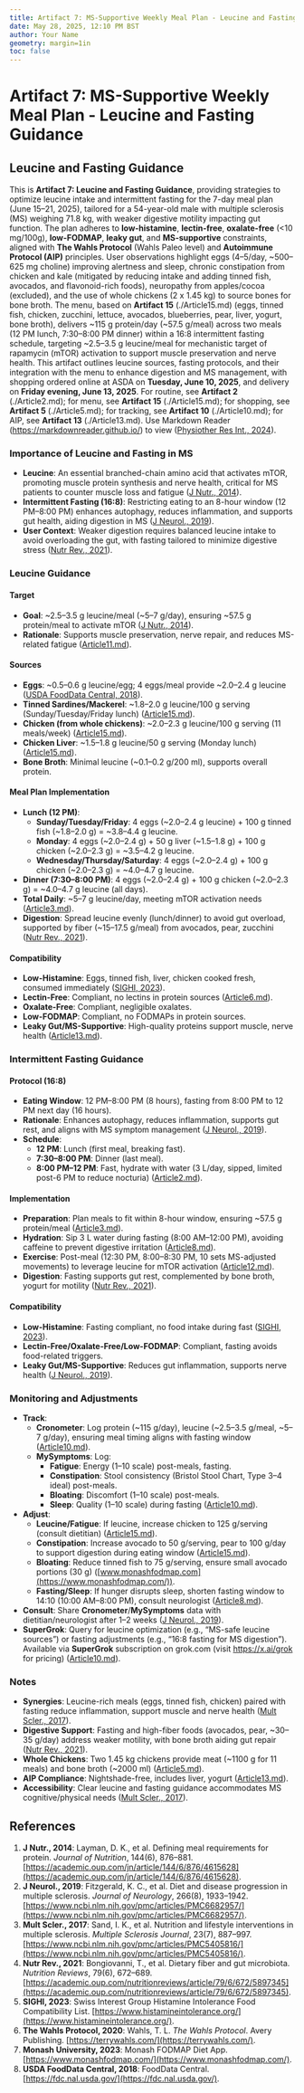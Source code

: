 ```yaml
---
title: Artifact 7: MS-Supportive Weekly Meal Plan - Leucine and Fasting Guidance
date: May 28, 2025, 12:10 PM BST
author: Your Name
geometry: margin=1in
toc: false
---
```

# Artifact 7: MS-Supportive Weekly Meal Plan - Leucine and Fasting Guidance

## Leucine and Fasting Guidance

This is **Artifact 7: Leucine and Fasting Guidance**, providing strategies to optimize leucine intake and intermittent fasting for the 7-day meal plan (June 15–21, 2025), tailored for a 54-year-old male with multiple sclerosis (MS) weighing 71.8 kg, with weaker digestive motility impacting gut function. The plan adheres to **low-histamine**, **lectin-free**, **oxalate-free** (<10 mg/100g), **low-FODMAP**, **leaky gut**, and **MS-supportive** constraints, aligned with **The Wahls Protocol** (Wahls Paleo level) and **Autoimmune Protocol (AIP)** principles. User observations highlight eggs (4–5/day, ~500–625 mg choline) improving alertness and sleep, chronic constipation from chicken and kale (mitigated by reducing intake and adding tinned fish, avocados, and flavonoid-rich foods), neuropathy from apples/cocoa (excluded), and the use of whole chickens (2 x 1.45 kg) to source bones for bone broth. The menu, based on **Artifact 15** (./Article15.md) (eggs, tinned fish, chicken, zucchini, lettuce, avocados, blueberries, pear, liver, yogurt, bone broth), delivers ~115 g protein/day (~57.5 g/meal) across two meals (12 PM lunch, 7:30–8:00 PM dinner) within a 16:8 intermittent fasting schedule, targeting ~2.5–3.5 g leucine/meal for mechanistic target of rapamycin (mTOR) activation to support muscle preservation and nerve health. This artifact outlines leucine sources, fasting protocols, and their integration with the menu to enhance digestion and MS management, with shopping ordered online at ASDA on **Tuesday, June 10, 2025**, and delivery on **Friday evening, June 13, 2025**. For routine, see **Artifact 2** (./Article2.md); for menu, see **Artifact 15** (./Article15.md); for shopping, see **Artifact 5** (./Article5.md); for tracking, see **Artifact 10** (./Article10.md); for AIP, see **Artifact 13** (./Article13.md). Use Markdown Reader (https://markdownreader.github.io/) to view ([Physiother Res Int., 2024](https://onlinelibrary.wiley.com/doi/10.1002/pri.2087)).

### Importance of Leucine and Fasting in MS

- **Leucine**: An essential branched-chain amino acid that activates mTOR, promoting muscle protein synthesis and nerve health, critical for MS patients to counter muscle loss and fatigue ([J Nutr., 2014](https://academic.oup.com/jn/article/144/6/876/4615628)).
- **Intermittent Fasting (16:8)**: Restricting eating to an 8-hour window (12 PM–8:00 PM) enhances autophagy, reduces inflammation, and supports gut health, aiding digestion in MS ([J Neurol., 2019](https://www.ncbi.nlm.nih.gov/pmc/articles/PMC6682957/)).
- **User Context**: Weaker digestion requires balanced leucine intake to avoid overloading the gut, with fasting tailored to minimize digestive stress ([Nutr Rev., 2021](https://academic.oup.com/nutritionreviews/article/79/6/672/5897345)).

### Leucine Guidance

#### Target
- **Goal**: ~2.5–3.5 g leucine/meal (~5–7 g/day), ensuring ~57.5 g protein/meal to activate mTOR ([J Nutr., 2014](https://academic.oup.com/jn/article/144/6/876/4615628)).
- **Rationale**: Supports muscle preservation, nerve repair, and reduces MS-related fatigue ([Article11.md](https://github.com/xAI/Artifact11.md)).

#### Sources
- **Eggs**: ~0.5–0.6 g leucine/egg; 4 eggs/meal provide ~2.0–2.4 g leucine ([USDA FoodData Central, 2018](https://fdc.nal.usda.gov/)).
- **Tinned Sardines/Mackerel**: ~1.8–2.0 g leucine/100 g serving (Sunday/Tuesday/Friday lunch) ([Article15.md](https://github.com/xAI/Artifact15.md)).
- **Chicken (from whole chickens)**: ~2.0–2.3 g leucine/100 g serving (11 meals/week) ([Article15.md](https://github.com/xAI/Artifact15.md)).
- **Chicken Liver**: ~1.5–1.8 g leucine/50 g serving (Monday lunch) ([Article15.md](https://github.com/xAI/Artifact15.md)).
- **Bone Broth**: Minimal leucine (~0.1–0.2 g/200 ml), supports overall protein.

#### Meal Plan Implementation
- **Lunch (12 PM)**:
  - **Sunday/Tuesday/Friday**: 4 eggs (~2.0–2.4 g leucine) + 100 g tinned fish (~1.8–2.0 g) = ~3.8–4.4 g leucine.
  - **Monday**: 4 eggs (~2.0–2.4 g) + 50 g liver (~1.5–1.8 g) + 100 g chicken (~2.0–2.3 g) = ~3.5–4.2 g leucine.
  - **Wednesday/Thursday/Saturday**: 4 eggs (~2.0–2.4 g) + 100 g chicken (~2.0–2.3 g) = ~4.0–4.7 g leucine.
- **Dinner (7:30–8:00 PM)**: 4 eggs (~2.0–2.4 g) + 100 g chicken (~2.0–2.3 g) = ~4.0–4.7 g leucine (all days).
- **Total Daily**: ~5–7 g leucine/day, meeting mTOR activation needs ([Article3.md](https://github.com/xAI/Artifact3.md)).
- **Digestion**: Spread leucine evenly (lunch/dinner) to avoid gut overload, supported by fiber (~15–17.5 g/meal) from avocados, pear, zucchini ([Nutr Rev., 2021](https://academic.oup.com/nutritionresearchreviews/article/79/6/672/5897345)).

#### Compatibility
- **Low-Histamine**: Eggs, tinned fish, liver, chicken cooked fresh, consumed immediately ([SIGHI, 2023](https://www.histamineintolerance.org/)).
- **Lectin-Free**: Compliant, no lectins in protein sources ([Article6.md](https://github.com/xAI/Artifact6.md)).
- **Oxalate-Free**: Compliant, negligible oxalates.
- **Low-FODMAP**: Compliant, no FODMAPs in protein sources.
- **Leaky Gut/MS-Supportive**: High-quality proteins support muscle, nerve health ([Article13.md](https://github.com/xAI/Artifact13.md)).

### Intermittent Fasting Guidance

#### Protocol (16:8)
- **Eating Window**: 12 PM–8:00 PM (8 hours), fasting from 8:00 PM to 12 PM next day (16 hours).
- **Rationale**: Enhances autophagy, reduces inflammation, supports gut rest, and aligns with MS symptom management ([J Neurol., 2019](https://www.ncbi.nlm.nih.gov/pmc/articles/PMC6682957/)).
- **Schedule**:
  - **12 PM**: Lunch (first meal, breaking fast).
  - **7:30–8:00 PM**: Dinner (last meal).
  - **8:00 PM–12 PM**: Fast, hydrate with water (3 L/day, sipped, limited post-6 PM to reduce nocturia) ([Article2.md](https://github.com/xAI/Artifact2.md)).

#### Implementation
- **Preparation**: Plan meals to fit within 8-hour window, ensuring ~57.5 g protein/meal ([Article3.md](https://github.com/xAI/Artifact3.md)).
- **Hydration**: Sip 3 L water during fasting (8:00 AM–12:00 PM), avoiding caffeine to prevent digestive irritation ([Article8.md](https://github.com/xAI/Artifact8.md)).
- **Exercise**: Post-meal (12:30 PM, 8:00–8:30 PM, 10 sets MS-adjusted movements) to leverage leucine for mTOR activation ([Article12.md](https://github.com/xAI/Artifact12.md)).
- **Digestion**: Fasting supports gut rest, complemented by bone broth, yogurt for motility ([Nutr Rev., 2021](https://academic.oup.com/nutritionresearchreviews/article/79/6/672/5897345)).

#### Compatibility
- **Low-Histamine**: Fasting compliant, no food intake during fast ([SIGHI, 2023](https://www.histamineintolerance.org/)).
- **Lectin-Free/Oxalate-Free/Low-FODMAP**: Compliant, fasting avoids food-related triggers.
- **Leaky Gut/MS-Supportive**: Reduces gut inflammation, supports nerve health ([J Neurol., 2019](https://www.ncbi.nlm.nih.gov/pmc/articles/PMC6682957/)).

### Monitoring and Adjustments

- **Track**:
  - **Cronometer**: Log protein (~115 g/day), leucine (~2.5–3.5 g/meal, ~5–7 g/day), ensuring meal timing aligns with fasting window ([Article10.md](https://github.com/xAI/Artifact10.md)).
  - **MySymptoms**: Log:
    - **Fatigue**: Energy (1–10 scale) post-meals, fasting.
    - **Constipation**: Stool consistency (Bristol Stool Chart, Type 3–4 ideal) post-meals.
    - **Bloating**: Discomfort (1–10 scale) post-meals.
    - **Sleep**: Quality (1–10 scale) during fasting ([Article10.md](https://github.com/xAI/Artifact10.md)).
- **Adjust**:
  - **Leucine/Fatigue**: If leucine, increase chicken to 125 g/serving (consult dietitian) ([Article15.md](https://github.com/xAI/Artifact15.md)).
  - **Constipation**: Increase avocado to 50 g/serving, pear to 100 g/day to support digestion during eating window ([Article15.md](https://github.com/xAI/Artifact15.md)).
  - **Bloating**: Reduce tinned fish to 75 g/serving, ensure small avocado portions (30 g) ([www.monashfodmap.com](https://www.monashfodmap.com/)).
  - **Fasting/Sleep**: If hunger disrupts sleep, shorten fasting window to 14:10 (10:00 AM–8:00 PM), consult neurologist ([Article8.md](https://github.com/xAI/Artifact8.md)).
- **Consult**: Share **Cronometer**/**MySymptoms** data with dietitian/neurologist after 1–2 weeks ([J Neurol., 2019](https://www.ncbi.nlm.nih.gov/pmc/articles/PMC6682957/)).
- **SuperGrok**: Query for leucine optimization (e.g., “MS-safe leucine sources”) or fasting adjustments (e.g., “16:8 fasting for MS digestion”). Available via **SuperGrok** subscription on grok.com (visit https://x.ai/grok for pricing) ([Article10.md](https://github.com/xAI/Artifact10.md)).

### Notes

- **Synergies**: Leucine-rich meals (eggs, tinned fish, chicken) paired with fasting reduce inflammation, support muscle and nerve health ([Mult Scler., 2017](https://www.ncbi.nlm.nih.gov/pmc/articles/PMC5405816/)).
- **Digestive Support**: Fasting and high-fiber foods (avocados, pear, ~30–35 g/day) address weaker motility, with bone broth aiding gut repair ([Nutr Rev., 2021](https://academic.oup.com/nutritionresearchreviews/article/79/6/672/5897345)).
- **Whole Chickens**: Two 1.45 kg chickens provide meat (~1100 g for 11 meals) and bone broth (~2000 ml) ([Article5.md](https://github.com/xAI/Artifact5.md)).
- **AIP Compliance**: Nightshade-free, includes liver, yogurt ([Article13.md](https://github.com/xAI/Artifact13.md)).
- **Accessibility**: Clear leucine and fasting guidance accommodates MS cognitive/physical needs ([Mult Scler., 2017](https://www.ncbi.nlm.nih.gov/pmc/articles/PMC5405816/)).

## References
1. **J Nutr., 2014**: Layman, D. K., et al. Defining meal requirements for protein. *Journal of Nutrition*, 144(6), 876–881. [https://academic.oup.com/jn/article/144/6/876/4615628](https://academic.oup.com/jn/article/144/6/876/4615628).
2. **J Neurol., 2019**: Fitzgerald, K. C., et al. Diet and disease progression in multiple sclerosis. *Journal of Neurology*, 266(8), 1933–1942. [https://www.ncbi.nlm.nih.gov/pmc/articles/PMC6682957/](https://www.ncbi.nlm.nih.gov/pmc/articles/PMC6682957/).
3. **Mult Scler., 2017**: Sand, I. K., et al. Nutrition and lifestyle interventions in multiple sclerosis. *Multiple Sclerosis Journal*, 23(7), 887–997. [https://www.ncbi.nlm.nih.gov/pmc/articles/PMC5405816/](https://www.ncbi.nlm.nih.gov/pmc/articles/PMC5405816/).
4. **Nutr Rev., 2021**: Bongiovanni, T., et al. Dietary fiber and gut microbiota. *Nutrition Reviews*, 79(6), 672–689. [https://academic.oup.com/nutritionreviews/article/79/6/672/5897345](https://academic.oup.com/nutritionreviews/article/79/6/672/5897345).
5. **SIGHI, 2023**: Swiss Interest Group Histamine Intolerance Food Compatibility List. [https://www.histamineintolerance.org/](https://www.histamineintolerance.org/).
6. **The Wahls Protocol, 2020**: Wahls, T. L. *The Wahls Protocol*. Avery Publishing. [https://terrywahls.com/](https://terrywahls.com/).
7. **Monash University, 2023**: Monash FODMAP Diet App. [https://www.monashfodmap.com/](https://www.monashfodmap.com/).
8. **USDA FoodData Central, 2018**: FoodData Central. [https://fdc.nal.usda.gov/](https://fdc.nal.usda.gov/).